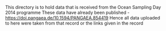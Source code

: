 This directory is to hold data that is received from the Ocean Sampling Day 2014 programme
These data have already been published - https://doi.pangaea.de/10.1594/PANGAEA.854419
Hence all data uploaded to here were taken from that record or the links given in the record
